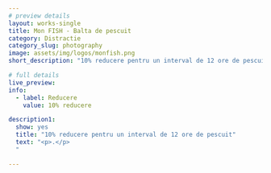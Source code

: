 ```yaml
---
# preview details
layout: works-single
title: Mon FISH - Balta de pescuit
category: Distractie
category_slug: photography
image: assets/img/logos/monfish.png
short_description: "10% reducere pentru un interval de 12 ore de pescuit"

# full details
live_preview:
info:
  - label: Reducere
    value: 10% reducere

description1:
  show: yes
  title: "10% reducere pentru un interval de 12 ore de pescuit"
  text: "<p>.</p>
  "

---
```


